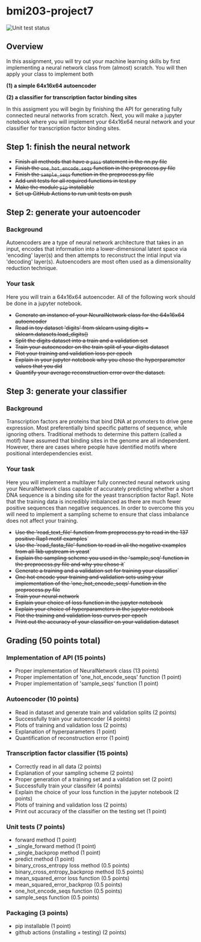 # bmi203-project7

![Unit test status](https://github.com/khanu263/bmi203-project7/workflows/Unit%20tests/badge.svg)

## Overview

In this assignment, you will try out your machine learning skills by first implementing a neural network
class from (almost) scratch. You will then apply your class to implement both

**(1) a simple 64x16x64 autoencoder**

**(2) a classifier for transcription factor binding sites**

In this assigment you will begin by finishing the API for generating fully connected neural networks from scratch.
Next, you will make a jupyter notebook where you will implement your 64x16x64 neural network and your 
classifier for transcription factor binding sites.

## Step 1: finish the neural network

* ~~Finish all methods that have a `pass` statement in the nn.py file~~
* ~~Finish the `one_hot_encode_seqs` function in the preprocess.py file~~
* ~~Finish the `sample_seqs` function in the preprocess.py file~~
* ~~Add unit tests for all required functions in test.py~~
* ~~Make the module `pip` installable~~
* ~~Set up GitHub Actions to run unit tests on push~~

## Step 2: generate your autoencoder

### Background

Autoencoders are a type of neural network architecture that takes in an input, encodes that information
into a lower-dimensional latent space via 'encoding' layer(s) and then attempts to reconstruct the intial
input via 'decoding' layer(s). Autoencoders are most often used as a dimensionality reduction technique.

### Your task

Here you will train a 64x16x64 autoencoder. All of the following work should be done in a jupyter notebook.

* ~~Generate an instance of your NeuralNetwork class for the 64x16x64 autoencoder~~
* ~~Read in toy dataset 'digits' from sklearn using digits = sklearn.datasets.load_digits()~~
* ~~Split the digits dataset into a train and a validation set~~
* ~~Train your autoencoder on the train split of your digits dataset~~
* ~~Plot your training and validation loss per epoch~~
* ~~Explain in your jupyter notebook why you chose the hyperparameter values that you did~~
* ~~Quantify your average reconstruction error over the dataset.~~

## Step 3: generate your classifier

### Background

Transcription factors are proteins that bind DNA at promoters to drive gene expression. 
Most preferentially bind specific patterns of sequence, while ignoring others. 
Traditional methods to determine this pattern (called a motif) have assumed that binding 
sites in the genome are all independent. However, there are cases where people have identified motifs where
positional interdependencies exist.

### Your task

Here you will implement a multilayer fully connected neural network using your NeuralNetwork class
capable of accurately predicting whether a short DNA sequence is a binding site for the 
yeast transcription factor Rap1. Note that the training data is incredibly imbalanced as
there are much fewer positive sequences than negative sequences. In order to overcome this
you will need to implement a sampling scheme to ensure that class imbalance does not affect
your training.

* ~~Use the 'read_text_file' function from preprocess.py to read in the 137 positive Rap1 motif examples~~`
* ~~Use the 'read_fasta_file' function to read in all the negative examples from all 1kb upstream in yeast~~`
* ~~Explain the sampling scheme you used in the 'sample_seq' function in the preprocess.py file and why you chose it~~`
* ~~Generate a training and a validation set for training your classifier~~`
* ~~One hot encode your training and validation sets using your implementation of the 'one_hot_encode_seqs' function in the preprocess.py file~~
* ~~Train your neural network~~
* ~~Explain your choice of loss function in the jupyter notebook~~
* ~~Explain your choice of hyperparameters in the jupyter notebook~~
* ~~Plot the training and validation loss curves per epoch~~
* ~~Print out the accuracy of your classifier on your validation dataset~~

## Grading (50 points total)

### Implementation of API (15 points)

* Proper implementation of NeuralNetwork class (13 points)
* Proper implementation of 'one_hot_encode_seqs' function (1 point)
* Proper implementation of 'sample_seqs' function (1 point)

### Autoencoder (10 points)

* Read in dataset and generate train and validation splits (2 points)
* Successfully train your autoencoder (4 points)
* Plots of training and validation loss (2 points)
* Explanation of hyperparameters (1 point)
* Quantification of reconstruction error (1 point)

### Transcription factor classifier (15 points)

* Correctly read in all data (2 points)
* Explanation of your sampling scheme (2 points)
* Proper generation of a training set and a validation set (2 point)
* Successfully train your classifeir (4 points)
* Explain the choice of your loss function in the jupyter notebook (2 points)
* Plots of training and validation loss (2 points)
* Print out accuracy of the classifier on the testing set (1 point)

### Unit tests (7 points)

* forward method (1 point)
* _single_forward method (1 point)
* _single_backprop method (1 point)
* predict method (1 point)
* binary_cross_entropy loss method (0.5 points)
* binary_cross_entropy_backprop method (0.5 points)
* mean_squared_error loss function (0.5 points)
* mean_squared_error_backprop (0.5 points)
* one_hot_encode_seqs function (0.5 points)
* sample_seqs function (0.5 points)

### Packaging (3 points)

* pip installable (1 point)
* github actions (installing + testing) (2 points)
